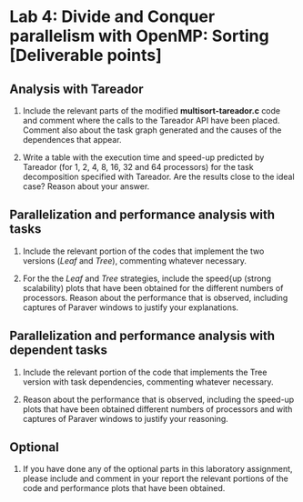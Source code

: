 # Lab 4: Divide and Conquer parallelism with OpenMP: Sorting [Deliverable points]

## Analysis with Tareador
1. Include the relevant parts of the modified **multisort-tareador.c** code and comment where the calls to the Tareador API have been placed. Comment also about the task graph generated and the causes of the dependences that appear.

2. Write a table with the execution time and speed-up predicted by Tareador (for 1, 2, 4, 8, 16, 32 and 64 processors) for the task decomposition specified with Tareador. Are the results close to the ideal case? Reason about your answer.

## Parallelization and performance analysis with tasks
1. Include the relevant portion of the codes that implement the two versions (_Leaf_ and _Tree_), commenting whatever necessary.

2. For the the _Leaf_ and _Tree_ strategies, include the speed{up (strong scalability) plots that have been obtained for the different numbers of processors. Reason about the performance that is observed, including captures of Paraver windows to justify your explanations.

## Parallelization and performance analysis with dependent tasks
1. Include the relevant portion of the code that implements the Tree version with task dependencies, commenting whatever necessary.

2. Reason about the performance that is observed, including the speed-up plots that have been obtained different numbers of processors and with captures of Paraver windows to justify your reasoning.

## Optional
1. If you have done any of the optional parts in this laboratory assignment, please include and comment in your report the relevant portions of the code and performance plots that have been obtained.